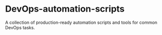 # DevOps-automation-scripts
A collection of production-ready automation scripts and tools for common DevOps tasks.

